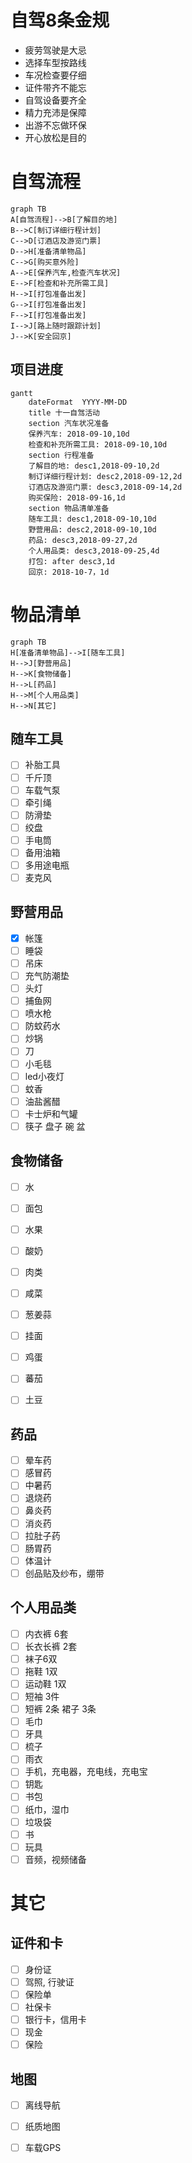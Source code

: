 # 自驾8条金规
- 疲劳驾驶是大忌
- 选择车型按路线
- 车况检查要仔细
- 证件带齐不能忘
- 自驾设备要齐全
- 精力充沛是保障
- 出游不忘做环保
- 开心放松是目的

# 自驾流程

```
graph TB
A[自驾流程]-->B[了解目的地]
B-->C[制订详细行程计划]
C-->D[订酒店及游览门票]
D-->H[准备清单物品]
C-->G[购买意外险]
A-->E[保养汽车,检查汽车状况]
E-->F[检查和补充所需工具]
H-->I[打包准备出发]
G-->I[打包准备出发]
F-->I[打包准备出发]
I-->J[路上随时跟踪计划]
J-->K[安全回京]
```

## 项目进度
```
gantt
    dateFormat  YYYY-MM-DD
    title 十一自驾活动
    section 汽车状况准备
    保养汽车: 2018-09-10,10d
    检查和补充所需工具: 2018-09-10,10d
    section 行程准备
    了解目的地: desc1,2018-09-10,2d
    制订详细行程计划: desc2,2018-09-12,2d
    订酒店及游览门票: desc3,2018-09-14,2d
    购买保险: 2018-09-16,1d
    section 物品清单准备
    随车工具: desc1,2018-09-10,10d
    野营用品: desc2,2018-09-10,10d
    药品: desc3,2018-09-27,2d
    个人用品类: desc3,2018-09-25,4d
    打包: after desc3,1d
    回京: 2018-10-7，1d

```

# 物品清单
```
graph TB
H[准备清单物品]-->I[随车工具]
H-->J[野营用品]
H-->K[食物储备]
H-->L[药品]
H-->M[个人用品类]
H-->N[其它]
```
## 随车工具
- [ ] 补胎工具
- [ ] 千斤顶
- [ ] 车载气泵
- [ ] 牵引绳
- [ ] 防滑垫  
- [ ] 绞盘 
- [ ] 手电筒
- [ ] 备用油箱
- [ ] 多用途电瓶
- [ ] 麦克风
 
## 野营用品

- [x] 帐篷
- [ ] 睡袋
- [ ] 吊床
- [ ] 充气防潮垫
- [ ] 头灯
- [ ] 捕鱼网
- [ ] 喷水枪
- [ ] 防蚊药水
- [ ] 炒锅
- [ ] 刀
- [ ] 小毛毯
- [ ] led小夜灯
- [ ] 蚊香
- [ ] 油盐酱醋
- [ ] 卡士炉和气罐
- [ ] 筷子 盘子 碗 盆

## 食物储备
- [ ] 水
- [ ] 面包
- [ ] 水果
- [ ] 酸奶
- [ ] 肉类
- [ ] 咸菜
- [ ] 葱姜蒜
- [ ] 挂面
- [ ] 鸡蛋
- [ ] 蕃茄
- [ ] 土豆

 
## 药品
- [ ] 晕车药
- [ ] 感冒药
- [ ] 中暑药
- [ ] 退烧药
- [ ] 鼻炎药
- [ ] 消炎药
- [ ] 拉肚子药
- [ ] 肠胃药
- [ ] 体温计
- [ ] 创品贴及纱布，绷带

## 个人用品类
- [ ] 内衣裤 6套
- [ ] 长衣长裤 2套
- [ ] 袜子6双
- [ ] 拖鞋 1双
- [ ] 运动鞋 1双
- [ ] 短袖 3件
- [ ] 短裤 2条 裙子 3条
- [ ] 毛巾
- [ ] 牙具
- [ ] 梳子
- [ ] 雨衣
- [ ] 手机，充电器，充电线，充电宝
- [ ] 钥匙
- [ ] 书包
- [ ] 纸巾，湿巾
- [ ] 垃圾袋
- [ ] 书
- [ ] 玩具
- [ ] 音频，视频储备

# 其它

## 证件和卡
- [ ] 身份证
- [ ] 驾照, 行驶证
- [ ] 保险单
- [ ] 社保卡
- [ ] 银行卡，信用卡
- [ ] 现金
- [ ] 保险

## 地图
- [ ] 离线导航
- [ ] 纸质地图
- [ ] 车载GPS

 

